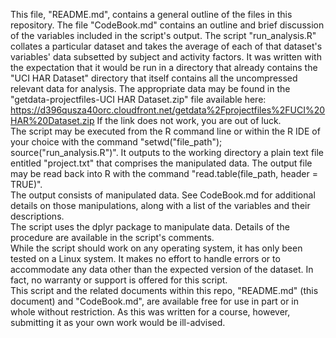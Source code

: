 This file, "README.md", contains a general outline of the files in this repository.
The file "CodeBook.md" contains an outline and brief discussion of the variables included in the script's output.
The script "run_analysis.R" collates a particular dataset and takes the average of each of that dataset's variables' data subsetted by subject and activity factors. It was written with the expectation that it would be run in a directory that already contains the "UCI HAR Dataset" directory that itself contains all the uncompressed relevant data for analysis. The appropriate data may be found in the "getdata-projectfiles-UCI HAR Dataset.zip" file available here: https://d396qusza40orc.cloudfront.net/getdata%2Fprojectfiles%2FUCI%20HAR%20Dataset.zip If the link does not work, you are out of luck.<br/>
The script may be executed from the R command line or within the R IDE of your choice with the command "setwd("file_path"); source("run_analysis.R")". It outputs to the working directory a plain text file entitled "project.txt" that comprises the manipulated data. The output file may be read back into R with the command "read.table(file_path, header = TRUE)".<br/>
The output consists of manipulated data. See CodeBook.md for additional details on those manipulations, along with a list of the variables and their descriptions.<br/>
The script uses the dplyr package to manipulate data. Details of the procedure are available in the script's comments.<br/>
While the script should work on any operating system, it has only been tested on a Linux system. It makes no effort to handle errors or to accommodate any data other than the expected version of the dataset. In fact, no warranty or support is offered for this script.<br/>
This script and the related documents within this repo, "README.md" (this document) and "CodeBook.md", are available free for use in part or in whole without restriction. As this was written for a course, however, submitting it as your own work would be ill-advised.<br/>
